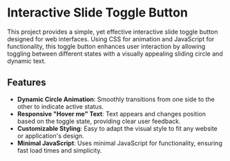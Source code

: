 # Interactive Slide Toggle Button

This project provides a simple, yet effective interactive slide toggle button designed for web interfaces. Using CSS for animation and JavaScript for functionality, this toggle button enhances user interaction by allowing toggling between different states with a visually appealing sliding circle and dynamic text.

## Features

- **Dynamic Circle Animation**: Smoothly transitions from one side to the other to indicate active status.
- **Responsive "Hover me" Text**: Text appears and changes position based on the toggle state, providing clear user feedback.
- **Customizable Styling**: Easy to adapt the visual style to fit any website or application's design.
- **Minimal JavaScript**: Uses minimal JavaScript for functionality, ensuring fast load times and simplicity.
